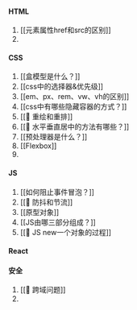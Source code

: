 
#### HTML
1. [[元素属性href和src的区别]]
2. 


#### CSS

1. [[盒模型是什么？]]
2. [[css中的选择器&优先级]]
3. [[em、px、rem、vw、vh的区别]]
4. [[css中有哪些隐藏容器的方式？]]
5. [[🌿 重绘和重排]]
6. [[🌿 水平垂直居中的方法有哪些？]]
7. [[预处理器是什么？]]
8. [[Flexbox]]
9. 



#### JS

1. [[如何阻止事件冒泡？]]
2. [[🌿 防抖和节流]]
3. [[原型对象]]
4. [[JS由哪三部分组成？]]
5. [[🌿 JS new一个对象的过程]]

#### React




#### 安全

1. [[🌿 跨域问题]]
2. 